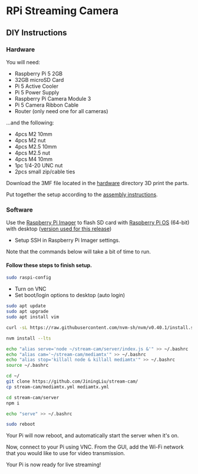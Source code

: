 # RPi Streaming Camera

## DIY Instructions

### Hardware

You will need:

- Raspberry Pi 5 2GB
- 32GB microSD Card
- Pi 5 Active Cooler
- Pi 5 Power Supply
- Raspberry Pi Camera Module 3
- Pi 5 Camera Ribbon Cable
- Router (only need one for all cameras)

...and the following:

- 4pcs M2 10mm
- 4pcs M2 nut
- 4pcs M2.5 10mm
- 4pcs M2.5 nut
- 4pcs M4 10mm
- 1pc 1/4-20 UNC nut
- 2pcs small zip/cable ties

Download the 3MF file located in the [hardware](./hardware) directory 3D print the parts.

Put together the setup according to the [assembly instructions](./hardware/ASSEMBLY.md).

### Software

Use the [Raspberry Pi Imager](https://www.raspberrypi.com/software/) to flash SD card with [Raspberry Pi OS](https://www.raspberrypi.com/software/operating-systems/) (64-bit) with desktop ([version used for this release](https://downloads.raspberrypi.com/raspios_arm64/images/raspios_arm64-2024-07-04/2024-07-04-raspios-bookworm-arm64.img.xz))
- Setup SSH in Raspberry Pi Imager settings.

Note that the commands below will take a bit of time to run.

#### Follow these steps to finish setup.

```bash
sudo raspi-config
```
- Turn on VNC
- Set boot/login options to desktop (auto login)

```bash
sudo apt update
sudo apt upgrade
sudo apt install vim

curl -sL https://raw.githubusercontent.com/nvm-sh/nvm/v0.40.1/install.sh | bash

nvm install --lts

echo "alias serve='node ~/stream-cam/server/index.js &'" >> ~/.bashrc
echo "alias cam='~/stream-cam/mediamtx'" >> ~/.bashrc
echo "alias stop='killall node & killall mediamtx'" >> ~/.bashrc
source ~/.bashrc

cd ~/
git clone https://github.com/JiningLiu/stream-cam/
cp stream-cam/mediamtx.yml mediamtx.yml

cd stream-cam/server
npm i

echo "serve" >> ~/.bashrc

sudo reboot
```

Your Pi will now reboot, and automatically start the server when it's on.

Now, connect to your Pi using VNC. From the GUI, add the Wi-Fi network that you would like to use for video transmission.

Your Pi is now ready for live streaming!